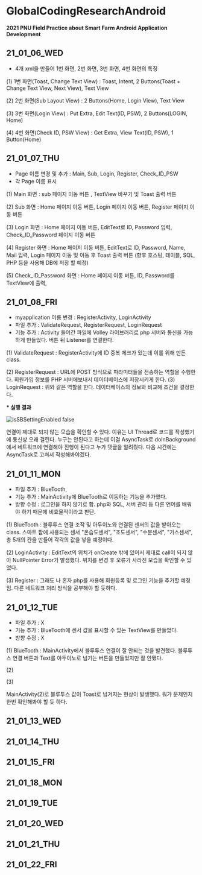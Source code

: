 # GlobalCodingResearchAndroid
__2021 PNU Field Practice about Smart Farm Android Application Development__

21_01_06_WED
-------------

- 4개 xml을 만들어 1번 화면, 2번 화면, 3번 화면, 4번 화면의 특징

(1) 1번 화면(Toast, Change Text View) : Toast, Intent, 2 Buttons(Toast + Change Text View, Next View), Text View 
              
              
(2) 2번 화면(Sub Layout View) : 2 Buttons(Home, Login View), Text View
              
              
(3) 3번 화면(Login View) : Put Extra, Edit Text(ID, PSW), 2 Buttons(LOGIN, Home)
              
              
(4) 4번 화면(Check ID, PSW View) : Get Extra, View Text(ID, PSW), 1 Button(Home)


21_01_07_THU
-------------
              
- Page 이름 변경 및 추가 : Main, Sub, Login, Register, Check_ID_PSW
- 각 Page 이름 표시

(1) Main 화면 : sub 페이지 이동 버튼 , TextView 바꾸기 및 Toast 출력 버튼

(2) Sub 화면 : Home 페이지 이동 버튼, Login 페이지 이동 버튼, Register 페이지 이동 버튼

(3) Login 화면 : Home 페이지 이동 버튼, EditText로 ID, Password 입력, Check_ID_Password 페이지 이동 버튼

(4) Register 화면 : Home 페이지 이동 버튼, EditText로 ID, Password, Name, Mail 입력, Login 페이지 이동 및 이동 후 Toast 출력 버튼 
(향후 호스팅, 테이블, SQL, PHP 등을 사용해 DB에 저장 할 예정)

(5) Check_ID_Password 화면 : Home 페이지 이동 버튼, ID, Password를 TextView에 출력, 

           
21_01_08_FRI
-------------
 
 - myapplication 이름 변경 : RegisterActivity, LoginActivity
 - 파일 추가 : ValidateRequest, RegisterRequest, LoginRequest
 - 기능 추가 : Activity 들어간 파일에 Volley 라이브러리로 php 서버와 통신을 가능하게 만들었다.
              버튼 뒤 Listener를 연결한다.
 
 (1) ValidateRequest : RegisterActivity에 ID 중복 체크가 있는데 이를 위해 만든 class.
 
 (2) RegisterRequest : URL에 POST 방식으로 파라미터들을 전송하는 역할을 수행한다.
                          회원가입 정보를 PHP 서버에보내서 데이터베이스에 저장시키게 한다.
 (3) LoginRequest : 위와 같은 역할을 한다. 
                          데이터베이스의 정보와 비교해 조건을 결정한다.
 
__* 실행 결과__
 
 ![isSBSettingEnabled false](https://user-images.githubusercontent.com/49744580/104019758-78cad080-51ff-11eb-91dd-43f8bbf80a5f.PNG)

연결이 제대로 되지 않는 모습을 확인할 수 있다. 
이유는 UI Thread로 코드를 작성했기에 통신상 오래 걸린다. 
누구는 안된다고 하는데 이걸 AsyncTask로 doInBackground에서 네트워크에 연결해야 진행이 된다고 누가 댓글을 알려줬다. 
다음 시간에는 AsyncTask로 고쳐서 작성해봐야겠다. 
              
              
21_01_11_MON
-------------   

 - 파일 추가 : BlueTooth, 
 - 기능 추가 : MainActivity에 BlueTooth로 이동하는 기능을 추가했다. 
 - 방향 수정 : 로그인을 하지 않기로 함. php와 SQL, 서버 관리 등 다른 언어를 배워야 하기 때문에 비효율적이라고 판단.
 
 (1) BlueTooth : 블루투스 연결 조작 및 아두이노와 연결된 센서의 값을 받아오는 class. 스마트 팜에 사용되는 센서 "온습도센서", "조도센서", "수분센서", "가스센서", 총 5개의 칸을 만들어 각각의 값을 넣을 예정이다. 
 
 (2) LoginActivity : EditText의 위치가 onCreate 밖에 있어서 제대로 call이 되지 않아 NullPointer Error가 발생했다. 위치를 변경 후 오류가 사라진 모습을 확인할 수 있었다. 
 
 (3) Register : 그래도 나 혼자 php를 사용해 회원등록 및 로그인 기능을 추가할 예정임. 다른 네트워크 처리 방식을 공부해야 할 듯하다. 

         
21_01_12_TUE
-------------

 - 파일 추가 : X
 - 기능 추가 : BlueTooth에 센서 값을 표시할 수 있는 TextView를 만들었다. 
 - 방향 수정 : X
 
 (1) BlueTooth : MainActivity에서 블루투스 연결이 잘 안되는 것을 발견했다. 블루투스 연결 버튼과 Text를 아두이노로 넘기는 버튼을 만들었지만 잘 안됐다. 
 
 (2) 
 
 (3) 

MainActivity(2)로 블루투스 값이 Toast로 넘겨지는 현상이 발생했다. 뭐가 문제인지 한번 확인해봐야 할 듯 하다. 

21_01_13_WED
-------------
              
21_01_14_THU
-------------
              
21_01_15_FRI
-------------   
              
21_01_18_MON
-------------

21_01_19_TUE
-------------
              
21_01_20_WED
-------------
              
21_01_21_THU
-------------   
              
21_01_22_FRI
-------------
